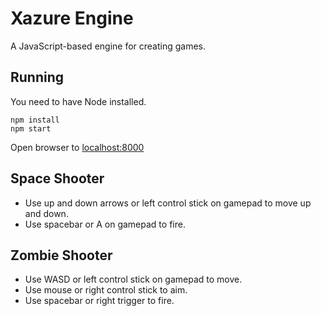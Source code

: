 # Xazure Engine

A JavaScript-based engine for creating games.

## Running

You need to have Node installed.

    npm install
    npm start
    
Open browser to [localhost:8000](http://localhost:8000)

## Space Shooter

 * Use up and down arrows or left control stick on gamepad to move up and down.
 * Use spacebar or A on gamepad to fire.

## Zombie Shooter

 * Use WASD or left control stick on gamepad to move.
 * Use mouse or right control stick to aim.
 * Use spacebar or right trigger to fire.